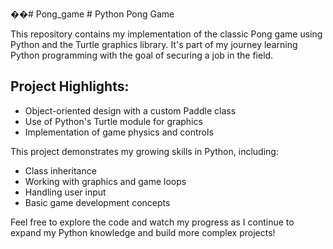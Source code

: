 ��#   P o n g _ g a m e 
 
 # Python Pong Game

This repository contains my implementation of the classic Pong game using Python and the Turtle graphics library. It's part of my journey learning Python programming with the goal of securing a job in the field.

## Project Highlights:

- Object-oriented design with a custom Paddle class
- Use of Python's Turtle module for graphics
- Implementation of game physics and controls

This project demonstrates my growing skills in Python, including:
- Class inheritance
- Working with graphics and game loops
- Handling user input
- Basic game development concepts

Feel free to explore the code and watch my progress as I continue to expand my Python knowledge and build more complex projects!
